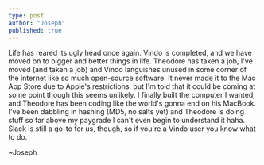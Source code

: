 ```yaml
---
type: post
author: "Joseph"
published: true
---
```


Life has reared its ugly head once again. Vindo is completed, and we have moved on to bigger and better things in life. Theodore has taken a job, I've moved (and taken a job) and Vindo languishes unused in some corner of the internet like so much open-source software. It never made it to the Mac App Store due to Apple's restrictions, but I'm told that it could be coming at some point though this seems unlikely. I finally built the computer I wanted, and Theodore has been coding like the world's gonna end on his MacBook. I've been dabbling in hashing (MD5, no salts yet) and Theodore is doing stuff so far above my paygrade I can't even begin to understand it haha. Slack is still a go-to for us, though, so if you're a Vindo user you know what to do.

~Joseph
